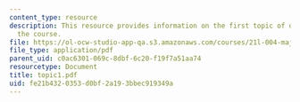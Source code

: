 ```yaml
---
content_type: resource
description: This resource provides information on the first topic of discussion for
  the course.
file: https://ol-ocw-studio-app-qa.s3.amazonaws.com/courses/21l-004-major-poets-fall-2001/fe21b4320353d0bf2a193bbec919349a_topic1.pdf
file_type: application/pdf
parent_uid: c0ac6301-069c-8dbf-6c20-f19f7a51aa74
resourcetype: Document
title: topic1.pdf
uid: fe21b432-0353-d0bf-2a19-3bbec919349a
---
```

